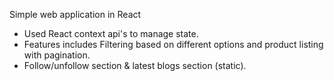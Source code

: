 Simple web application in React
- Used React context api's to manage state.
- Features includes Filtering based on different options and product listing with pagination.
- Follow/unfollow section & latest blogs section (static).
